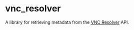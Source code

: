 # vnc_resolver

A library for retrieving metadata from the [VNC Resolver](https://computernewb.com/vncresolver/) API.
